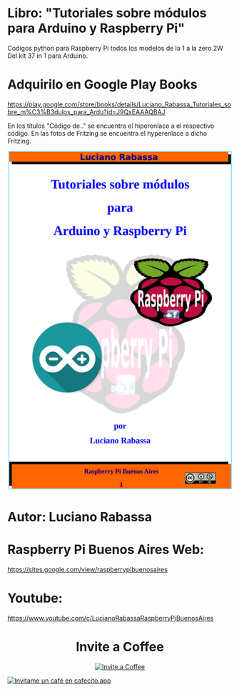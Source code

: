 # Libro: "Tutoriales sobre módulos para Arduino y Raspberry Pi"
Codigos python para Raspberry Pi todos los modelos de la 1 a la zero 2W Del kit 37 in 1 para Arduino.

# Adquirilo en Google Play Books
https://play.google.com/store/books/details/Luciano_Rabassa_Tutoriales_sobre_m%C3%B3dulos_para_Ardu?id=J9QxEAAAQBAJ


En los títulos "Código de.." se encuentra el hiperenlace a el respectivo código.
En las fotos de Fritzing se encuentra el hyperenlace a dicho Fritzing.


![alt text](https://raw.githubusercontent.com/Luciano2018/RaspberryPiModules/master/Book/Portada.png)


# Autor: Luciano Rabassa

# Raspberry Pi Buenos Aires Web:
https://sites.google.com/view/raspberrypibuenosaires

# Youtube:
https://www.youtube.com/c/LucianoRabassaRaspberryPiBuenosAires

<h1 align="center"> Invite a Coffee</h1>
</p>
<p align="center">
<a href="https://www.paypal.com/paypalme/RaspberryPiBsAs">
<img src="https://raw.githubusercontent.com/Luciano2018/MiPiTV/master/Paypal_2014_logo.png" alt="Invite a Coffee" width="40" height="50">
</a>
</p>

[![Invitame un café en cafecito.app](https://cdn.cafecito.app/imgs/buttons/button_6.svg)](https://cafecito.app/raspberrypibsas)
